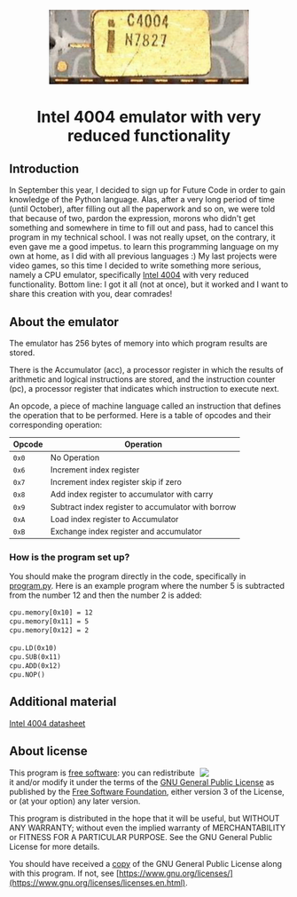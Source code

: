 <p align="center"><img src="https://github.com/YuraFX/i4004-py/blob/main/images/4004.png?raw=true" width="360"></p>
<h1 align="center">Intel 4004 emulator with very reduced functionality</h1>

## Introduction

In September this year, I decided to sign up for Future Code in order to gain knowledge of the Python language. Alas, after a very long period of time (until October), 
after filling out all the paperwork and so on, we were told that because of two, pardon the expression, morons who didn't get something and somewhere 
in time to fill out and pass, had to cancel this program in my technical school. I was not really upset, on the contrary, it even gave me a good impetus. 
to learn this programming language on my own at home, as I did with all previous languages :) My last projects were 
video games, so this time I decided to write something more serious, namely a CPU emulator, specifically [Intel 4004](https://en.wikipedia.org/wiki/Intel_4004) with very reduced functionality. 
Bottom line: I got it all (not at once), but it worked and I want to share this creation with you, dear comrades!

## About the emulator

The emulator has 256 bytes of memory into which program results are stored.

There is the Accumulator (acc), a processor register in which the results of arithmetic and logical instructions are stored, 
and the instruction counter (pc), a processor register that indicates which instruction to execute next.

An opcode, a piece of machine language called an instruction that defines the operation that to be performed. 
Here is a table of opcodes and their corresponding operation:

|Opcode |Operation                                                             |
|------|-----------------------------------------------------------------------|
|`0x0`|No Operation                                                            |
|`0x6`|Increment index register                                                |
|`0x7`|Increment index register skip if zero                                   |
|`0x8`|Add index register to accumulator with carry                            |
|`0x9`|Subtract index register to accumulator with borrow                      |
|`0xA`|Load index register to Accumulator                                      |
|`0xB`|Exchange index register and accumulator                                 |

### How is the program set up?

You should make the program directly in the code, specifically in [program.py](https://github.com/YuraFX/i4004-py/blob/main/src/program.py). 
Here is an example program where the number 5 is subtracted from the number 12 and then the number 2 is added:

```
cpu.memory[0x10] = 12
cpu.memory[0x11] = 5
cpu.memory[0x12] = 2

cpu.LD(0x10)
cpu.SUB(0x11)
cpu.ADD(0x12)
cpu.NOP()
```

## Additional material

[Intel 4004 datasheet](https://archive.org/download/intel-4004/intel-4004.pdf)

## About license

<img src="https://www.gnu.org/graphics/gplv3-with-text-136x68.png" width="160" align="right">

This program is [free software](https://www.gnu.org/philosophy/free-sw.en.html): you can redistribute it and/or modify it under the terms of the [GNU General Public License](https://www.gnu.org/licenses/gpl-3.0.en.html) as published by the [Free Software Foundation](https://www.fsf.org/), either version 3 of the License, or (at your option) any later version.

This program is distributed in the hope that it will be useful, but WITHOUT ANY WARRANTY; without even the implied warranty of MERCHANTABILITY or FITNESS FOR A PARTICULAR PURPOSE. See the GNU General Public License for more details.

You should have received a [copy](https://github.com/YuraFX/i4004-py/blob/main/LICENSE) of the GNU General Public License along with this program. If not, see [https://www.gnu.org/licenses/](https://www.gnu.org/licenses/licenses.en.html).
